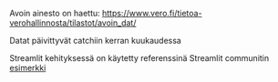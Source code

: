 Avoin ainesto on haettu: https://www.vero.fi/tietoa-verohallinnosta/tilastot/avoin_dat/


Datat päivittyvät catchiin kerran kuukaudessa


Streamlit kehityksessä on käytetty referenssinä Streamlit communitin [esimerkki](https://blog.streamlit.io/auto-generate-a-dataframe-filtering-ui-in-streamlit-with-filter_dataframe/)
